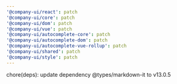 ```yaml
---
'@company-ui/react': patch
'@company-ui/core': patch
'@company-ui/dom': patch
'@company-ui/vue': patch
'@company-ui/autocomplete-core': patch
'@company-ui/autocomplete-dom': patch
'@company-ui/autocomplete-vue-rollup': patch
'@company-ui/shared': patch
'@company-ui/style': patch
---
```


chore(deps): update dependency @types/markdown-it to v13.0.5
